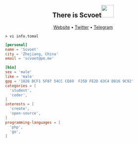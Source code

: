 <h2 align="center">There is Scvoet<img src="https://media.giphy.com/media/VgCDAzcKvsR6OM0uWg/giphy.gif" width="40"></h2>
<p align="center">
  <a href="https://scvoet.me">Website</a> •
  <a href="https://twitter.com/scvoet">Twitter</a> •
  <a href="https://t.me/scvoet">Telegram</a>
</p>

```vim
> vi info.tomal
```

```toml
[personal]
name = 'Scvoet'
city = 'Zhejiang, China'
email = 'scvoet@pm.me'

[bio]
sex = 'male'
like = 'male'
gpg = '1826 DCF1 5F87 54CC CE69  F25D FE2D 63C4 D816 9C92'
categories = [
  'student',
  'coder',
]
interests = [
  'create',
  'open-source',
]
programming-languages = [
  'php',
  'go',
]
```
